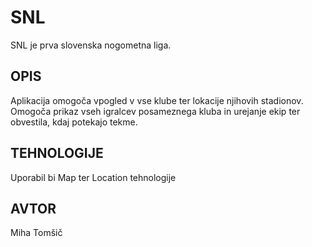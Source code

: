 # SNL

SNL je prva slovenska nogometna liga.

## OPIS

Aplikacija omogoča vpogled v vse klube ter lokacije njihovih stadionov.
Omogoča prikaz vseh igralcev posameznega kluba in urejanje ekip ter obvestila, kdaj potekajo tekme.

## TEHNOLOGIJE

Uporabil bi Map ter Location tehnologije

## AVTOR

Miha Tomšič
 
